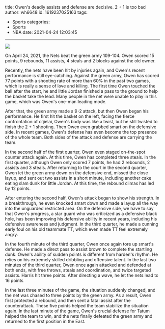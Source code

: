 title: Owen's deadly assists and defense are decisive. 2 + 1 is too bad
author: wh6648
id: 1619237025163
tags: 
- Sports
categories: 
- Sports
- NBA
date: 2021-04-24 12:03:45
---
![](https://p9.itc.cn/q_70/images01/20210424/bb14eccfa535452abe322fe6ced9e233.jpeg)


On April 24, 2021, the Nets beat the green army 109-104. Owen scored 15 points, 9 rebounds, 11 assists, 4 steals and 2 blocks against the old owner.

Recently, the nets have been hit by injuries again, and Owen's recent performance is still eye-catching. Against the green army, Owen has scored 77 points with a shooting rate of more than 60% in the past two games, which is really a sense of love and killing. The first time Owen touched the ball after the start, he and little Jordan finished a pass to the ground to help the basket take the lead. Many people in the net were unable to play in this game, which was Owen's one-man leading mode.

After that, the green army made a 9-2 attack, but then Owen began his performance. He first hit the basket on the left, facing the fierce confrontation of o'jielai, Owen's body was like a twist, but he still twisted to finish the 2 + 1 shooting. Then Owen even grabbed smart on the defensive side. In recent games, Owen's defense has even become the top presence of the whole team. Both sides of the attack and defense are carrying the team.

In the second half of the first quarter, Owen even staged on-the-spot counter attack again. At this time, Owen has completed three steals. In the first quarter, although Owen only scored 7 points, he had 2 rebounds, 2 assists and 3 steals. After returning to the court in the second quarter, Owen let the green army down on the defensive end, missed the close layup, and sent out two assists in a short minute, including another cake eating slam dunk for little Jordan. At this time, the rebound climax has led by 12 points.

After entering the second half, Owen's attack began to show his strength. In a breakthrough, he even knocked smart down and made a layup all the way into the unguarded restricted area. On the defensive side, we have to say that Owen's progress, a star guard who was criticized as a defensive black hole, has been improving his defensive ability in recent years, including his defensive awareness and judgment. In the third quarter, he made a cunning early foul on his old teammate TT, which even made TT feel extremely angry.

In the fourth minute of the third quarter, Owen once again tore up smart's defense. He made a direct pass to assist brown to complete the startling dunk. Owen's ability of sudden points is different from harden's rhythm. He relies on his extremely skilled dribbling and offensive talent. In the last two minutes of the third quarter, Owen once again attacked and defended at both ends, with free throws, steals and coordination, and twice targeted assists. Harris hit three points. After directing a wave, he let the nets lead to 16 points.

In the last three minutes of the game, the situation suddenly changed, and the net was chased to three points by the green army. As a result, Owen first protected a rebound, and then sent a fatal assist after the counterattack. These five points helped the team stabilize the situation again. In the last minute of the game, Owen's crucial defense for Tatum helped the team to win, and the nets finally defeated the green army and returned to the first position in the East.

